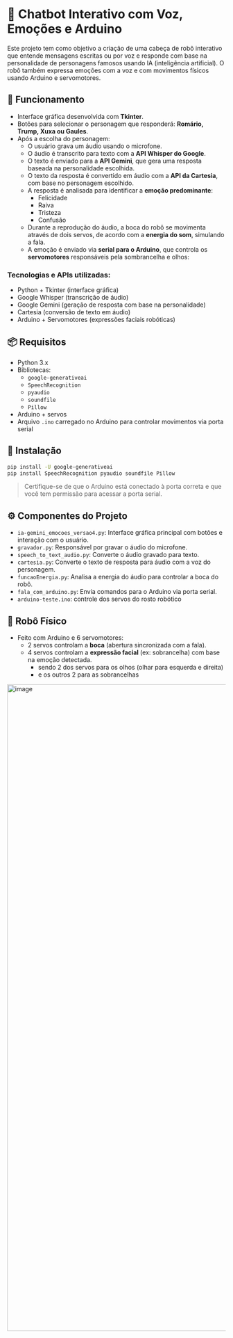 # 🤖 Chatbot Interativo com Voz, Emoções e Arduino

Este projeto tem como objetivo a criação de uma cabeça de robô interativo que entende mensagens escritas ou por voz e responde com base na personalidade de personagens famosos usando IA (inteligência artificial). O robô também expressa emoções com a voz e com movimentos físicos usando Arduino e servomotores.

## 🧠 Funcionamento

- Interface gráfica desenvolvida com **Tkinter**.
- Botões para selecionar o personagem que responderá: **Romário, Trump, Xuxa ou Gaules**.
- Após a escolha do personagem:
  - O usuário grava um áudio usando o microfone.
  - O áudio é transcrito para texto com a **API Whisper do Google**.
  - O texto é enviado para a **API Gemini**, que gera uma resposta baseada na personalidade escolhida.
  - O texto da resposta é convertido em áudio com a **API da Cartesia**, com base no personagem escolhido.
  - A resposta é analisada para identificar a **emoção predominante**:  
    - Felicidade  
    - Raiva  
    - Tristeza  
    - Confusão
  - Durante a reprodução do áudio, a boca do robô se movimenta através de dois servos, de acordo com a **energia do som**, simulando a fala.
  - A emoção é enviado via **serial para o Arduino**, que controla os **servomotores** responsáveis pela sombrancelha e olhos:

### Tecnologias e APIs utilizadas:

- Python + Tkinter (interface gráfica)
- Google Whisper (transcrição de áudio)
- Google Gemini (geração de resposta com base na personalidade)
- Cartesia (conversão de texto em áudio)
- Arduino + Servomotores (expressões faciais robóticas)

## 📦 Requisitos

- Python 3.x
- Bibliotecas:
  - `google-generativeai`
  - `SpeechRecognition`
  - `pyaudio`
  - `soundfile`
  - `Pillow`
- Arduino + servos
- Arquivo `.ino` carregado no Arduino para controlar movimentos via porta serial

## 🔧 Instalação

```bash
pip install -U google-generativeai
pip install SpeechRecognition pyaudio soundfile Pillow
```

> Certifique-se de que o Arduino está conectado à porta correta e que você tem permissão para acessar a porta serial.

## ⚙️ Componentes do Projeto

- `ia-gemini_emocoes_versao4.py`: Interface gráfica principal com botões e interação com o usuário.
- `gravador.py`: Responsável por gravar o áudio do microfone.
- `speech_to_text_audio.py`: Converte o áudio gravado para texto.
- `cartesia.py`: Converte o texto de resposta para áudio com a voz do personagem.
- `funcaoEnergia.py`: Analisa a energia do áudio para controlar a boca do robô.
- `fala_com_arduino.py`: Envia comandos para o Arduino via porta serial.
- `arduino-teste.ino`: controle dos servos do rosto robótico

## 🤖 Robô Físico

- Feito com Arduino e 6 servomotores:
  - 2 servos controlam a **boca** (abertura sincronizada com a fala).
  - 4 servos controlam a **expressão facial** (ex: sobrancelha) com base na emoção detectada.
      - sendo 2 dos servos para os olhos (olhar para esquerda e direita)
      - e os outros 2 para as sobrancelhas


<img width="2748" height="1488" alt="image" src="https://github.com/user-attachments/assets/2a2a4343-fdfa-477e-b6fe-1b7c25025efb" />
